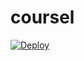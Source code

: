 # coursel
<a href="https://heroku.com/deploy">
  <img src="https://www.herokucdn.com/deploy/button.svg" alt="Deploy">
</a>
